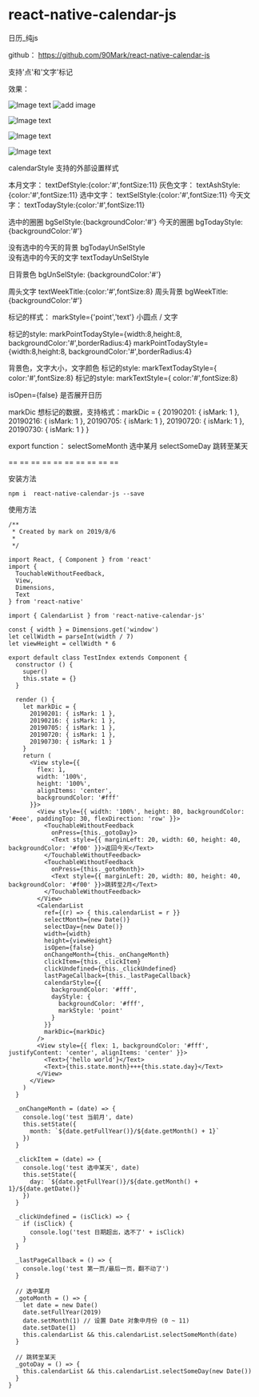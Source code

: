 # react-native-calendar-js
日历_纯js

github： https://github.com/90Mark/react-native-calendar-js


支持'点'和'文字'标记

效果：

![Image text](https://github.com/90Mark/react-native-calendar-js/blob/master/readmeRes/1.gif)
![add image](https://github.com/90Mark/react-native-calendar-js/blob/master/readmeRes/1.gif)


![Image text](https://github.com/90Mark/react-native-calendar-js/blob/master/readmeRes/1.png)


![Image text](https://github.com/90Mark/react-native-calendar-js/blob/master/readmeRes/2.png)


![Image text](https://github.com/90Mark/react-native-calendar-js/blob/master/readmeRes/3.png)



calendarStyle  支持的外部设置样式

本月文字：  textDefStyle:{color:'#',fontSize:11}
灰色文字：  textAshStyle:{color:'#',fontSize:11}
选中文字：  textSelStyle:{color:'#',fontSize:11}
今天文字：  textTodayStyle:{color:'#',fontSize:11}

选中的圈圈  bgSelStyle:{backgroundColor:'#'}
今天的圈圈  bgTodayStyle:{backgroundColor:'#'}

没有选中的今天的背景   bgTodayUnSelStyle   
没有选中的今天的文字   textTodayUnSelStyle  

日背景色 bgUnSelStyle:  {backgroundColor:'#'}

周头文字    textWeekTitle:{color:'#',fontSize:8}
周头背景      bgWeekTitle:{backgroundColor:'#'}

标记的样式： markStyle={'point','text'}  小圆点 / 文字

标记的style:  markPointTodayStyle={width:8,height:8, backgroundColor:'#',borderRadius:4}
markPointTodayStyle={width:8,height:8, backgroundColor:'#',borderRadius:4}

背景色，文字大小，文字颜色
标记的style:   markTextTodayStyle={ color:'#',fontSize:8}
标记的style:   markTextStyle={ color:'#',fontSize:8}

isOpen={false}  是否展开日历



markDic   想标记的数据，支持格式：markDic = {
                            20190201: { isMark: 1 },
                            20190216: { isMark: 1 },
                            20190705: { isMark: 1 },
                            20190720: { isMark: 1 },
                            20190730: { isMark: 1 }
                          }




export  function：
selectSomeMonth  选中某月
selectSomeDay   跳转至某天




== == == == == == == == == == 

安装方法

```
npm i  react-native-calendar-js --save

```

使用方法

```
/**
 * Created by mark on 2019/8/6
 *
 */

import React, { Component } from 'react'
import {
  TouchableWithoutFeedback,
  View,
  Dimensions,
  Text
} from 'react-native'

import { CalendarList } from 'react-native-calendar-js'

const { width } = Dimensions.get('window')
let cellWidth = parseInt(width / 7)
let viewHeight = cellWidth * 6

export default class TestIndex extends Component {
  constructor () {
    super()
    this.state = {}
  }

  render () {
    let markDic = {
      20190201: { isMark: 1 },
      20190216: { isMark: 1 },
      20190705: { isMark: 1 },
      20190720: { isMark: 1 },
      20190730: { isMark: 1 }
    }
    return (
      <View style={{
        flex: 1,
        width: '100%',
        height: '100%',
        alignItems: 'center',
        backgroundColor: '#fff'
      }}>
        <View style={{ width: '100%', height: 80, backgroundColor: '#eee', paddingTop: 30, flexDirection: 'row' }}>
          <TouchableWithoutFeedback
            onPress={this._gotoDay}>
            <Text style={{ marginLeft: 20, width: 60, height: 40, backgroundColor: '#f00' }}>返回今天</Text>
          </TouchableWithoutFeedback>
          <TouchableWithoutFeedback
            onPress={this._gotoMonth}>
            <Text style={{ marginLeft: 20, width: 80, height: 40, backgroundColor: '#f00' }}>跳转至2月</Text>
          </TouchableWithoutFeedback>
        </View>
        <CalendarList
          ref={(r) => { this.calendarList = r }}
          selectMonth={new Date()}
          selectDay={new Date()}
          width={width}
          height={viewHeight}
          isOpen={false}
          onChangeMonth={this._onChangeMonth}
          clickItem={this._clickItem}
          clickUndefined={this._clickUndefined}
          lastPageCallback={this._lastPageCallback}
          calendarStyle={{
            backgroundColor: '#fff',
            dayStyle: {
              backgroundColor: '#fff',
              markStyle: 'point'
            }
          }}
          markDic={markDic}
        />
        <View style={{ flex: 1, backgroundColor: '#fff', justifyContent: 'center', alignItems: 'center' }}>
          <Text>{'hello world'}</Text>
          <Text>{this.state.month}+++{this.state.day}</Text>
        </View>
      </View>
    )
  }

  _onChangeMonth = (date) => {
    console.log('test 当前月', date)
    this.setState({
      month: `${date.getFullYear()}/${date.getMonth() + 1}`
    })
  }

  _clickItem = (date) => {
    console.log('test 选中某天', date)
    this.setState({
      day: `${date.getFullYear()}/${date.getMonth() + 1}/${date.getDate()}`
    })
  }

  _clickUndefined = (isClick) => {
    if (isClick) {
      console.log('test 日期超出，选不了' + isClick)
    }
  }

  _lastPageCallback = () => {
    console.log('test 第一页/最后一页，翻不动了')
  }

  // 选中某月
  _gotoMonth = () => {
    let date = new Date()
    date.setFullYear(2019)
    date.setMonth(1) // 设置 Date 对象中月份 (0 ~ 11)
    date.setDate(1)
    this.calendarList && this.calendarList.selectSomeMonth(date)
  }

  // 跳转至某天
  _gotoDay = () => {
    this.calendarList && this.calendarList.selectSomeDay(new Date())
  }
}



```
